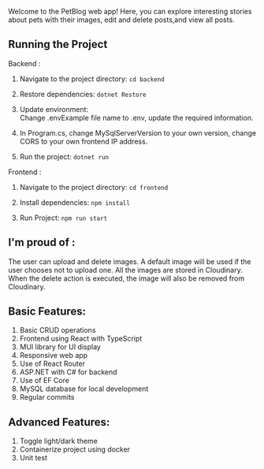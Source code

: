 Welcome to the PetBlog web app! Here, you can explore interesting stories about pets with their images, edit and delete posts,and view all posts.

## Running the Project

Backend :

1. Navigate to the project directory:
   `cd backend`

2. Restore dependencies:
   `dotnet Restore`

3. Update environment:<br>
   Change .envExample file name to .env, update the required information.

4. In Program.cs, change MySqlServerVersion to your own version, change CORS to your own frontend IP address.

5. Run the project:
   `dotnet run`

Frontend :

1. Navigate to the project directory:
   `cd frontend`

2. Install dependencies:
   `npm install`

3. Run Project:
   `npm run start`

## I'm proud of :

The user can upload and delete images. A default image will be used if the user chooses not to upload one. All the images are stored in Cloudinary. When the delete action is executed, the image will also be removed from Cloudinary.

## Basic Features:

1. Basic CRUD operations
2. Frontend using React with TypeScript
3. MUI library for UI display
4. Responsive web app
5. Use of React Router
6. ASP.NET with C# for backend
7. Use of EF Core
8. MySQL database for local development
9. Regular commits

## Advanced Features:

1. Toggle light/dark theme
2. Containerize project using docker
3. Unit test
